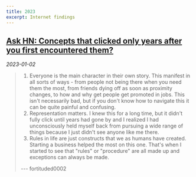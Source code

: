 ```yaml
---
title: 2023
excerpt: Internet findings
---
```


## [Ask HN: Concepts that clicked only years after you first encountered them?](https://news.ycombinator.com/item?id=34206219)
*2023-01-02*

> 1. Everyone is the main character in their own story.
This manifest in all sorts of ways - from people not being there when you need them the most, from friends dying off as soon as proximity changes, to how and why get people get promoted in jobs. This isn't necessarily bad, but if you don't know how to navigate this it can be quite painful and confusing.
> 2. Representation matters.
I knew this for a long time, but it didn't fully click until years had gone by and I realized I had unconsciously held myself back from pursuing a wide range of things because I just didn't see anyone like me there.
> 3. Rules in life are just constructs that we as humans have created. Starting a business helped the most on this one. That's when I started to see that "rules" or "procedure" are all made up and exceptions can always be made.
> 
> --- fortituded0002